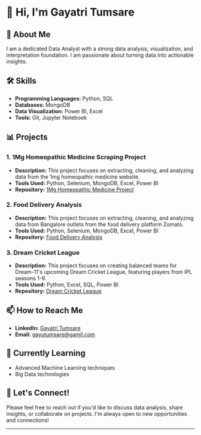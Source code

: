 # 👋 Hi, I'm Gayatri Tumsare

## 🌟 About Me
I am a dedicated Data Analyst with a strong data analysis, visualization, and interpretation foundation. I am passionate about turning data into actionable insights.

## 🛠️ Skills
- **Programming Languages:** Python, SQL
- **Databases:** MongoDB
- **Data Visualization:** Power BI, Excel
- **Tools:** Git, Jupyter Notebook

## 📊 Projects
### 1. 1Mg Homeopathic Medicine Scraping Project
- **Description:** This project focuses on extracting, cleaning, and analyzing data from the 1mg homeopathic medicine website.
- **Tools Used:** Python, Selenium, MongoDB, Excel, Power BI
- **Repository:** [1Mg Homeopathic Medicine Project](https://github.com/suryaprakash-sp/AMD_Architects_064-)

### 2. Food Delivery Analysis
- **Description:** This project focuses on extracting, cleaning, and analyzing data from Bangalore outlets from the food delivery platform Zomato.
- **Tools Used:** Python, Selenium, MongoDB, Excel, Power BI
- **Repository:** [Food Delivery Analysis](https://github.com/10kunalJain/DA-104-Project-Unit-2)

### 3. Dream Cricket League
- **Description:** This project focuses on creating balanced teams for Dream-11's upcoming Dream Cricket League, featuring players from IPL seasons 1-9.
- **Tools Used:** Python, Excel, SQL, Power BI
- **Repository:** [Dream Cricket League](https://github.com/GayatriTumsare/App_Archers_011)

## 📫 How to Reach Me
- **LinkedIn:** [Gayatri Tumsare](https://www.linkedin.com/in/gayatri-tumsare-1aa838215/)
- **Email:** gayutumsare@gamil.com

## 🌱 Currently Learning
- Advanced Machine Learning techniques 
- Big Data technologies

## 💬 Let's Connect!
Please feel free to reach out if you'd like to discuss data analysis, share insights, or collaborate on projects. I'm always open to new opportunities and connections!

---

